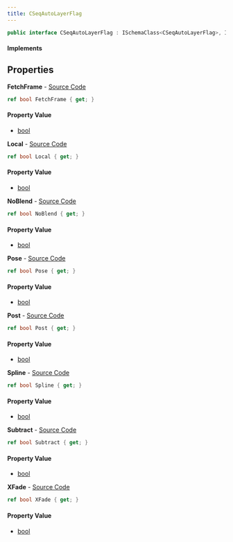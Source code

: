 ```yaml
---
title: CSeqAutoLayerFlag
---
```


```csharp
public interface CSeqAutoLayerFlag : ISchemaClass<CSeqAutoLayerFlag>, ISchemaField, ISchemaClass, INativeHandle
```

#### Implements

## Properties

**FetchFrame** - [Source Code](https://github.com/swiftly-solution/swiftlys2/blob/master/managed/src/SwiftlyS2.Generated/Schemas/Interfaces/CSeqAutoLayerFlag.cs#L28)

```csharp
ref bool FetchFrame { get; }
```

#### Property Value

- [bool](https://learn.microsoft.com/dotnet/api/system.boolean)

**Local** - [Source Code](https://github.com/swiftly-solution/swiftlys2/blob/master/managed/src/SwiftlyS2.Generated/Schemas/Interfaces/CSeqAutoLayerFlag.cs#L24)

```csharp
ref bool Local { get; }
```

#### Property Value

- [bool](https://learn.microsoft.com/dotnet/api/system.boolean)

**NoBlend** - [Source Code](https://github.com/swiftly-solution/swiftlys2/blob/master/managed/src/SwiftlyS2.Generated/Schemas/Interfaces/CSeqAutoLayerFlag.cs#L22)

```csharp
ref bool NoBlend { get; }
```

#### Property Value

- [bool](https://learn.microsoft.com/dotnet/api/system.boolean)

**Pose** - [Source Code](https://github.com/swiftly-solution/swiftlys2/blob/master/managed/src/SwiftlyS2.Generated/Schemas/Interfaces/CSeqAutoLayerFlag.cs#L26)

```csharp
ref bool Pose { get; }
```

#### Property Value

- [bool](https://learn.microsoft.com/dotnet/api/system.boolean)

**Post** - [Source Code](https://github.com/swiftly-solution/swiftlys2/blob/master/managed/src/SwiftlyS2.Generated/Schemas/Interfaces/CSeqAutoLayerFlag.cs#L16)

```csharp
ref bool Post { get; }
```

#### Property Value

- [bool](https://learn.microsoft.com/dotnet/api/system.boolean)

**Spline** - [Source Code](https://github.com/swiftly-solution/swiftlys2/blob/master/managed/src/SwiftlyS2.Generated/Schemas/Interfaces/CSeqAutoLayerFlag.cs#L18)

```csharp
ref bool Spline { get; }
```

#### Property Value

- [bool](https://learn.microsoft.com/dotnet/api/system.boolean)

**Subtract** - [Source Code](https://github.com/swiftly-solution/swiftlys2/blob/master/managed/src/SwiftlyS2.Generated/Schemas/Interfaces/CSeqAutoLayerFlag.cs#L30)

```csharp
ref bool Subtract { get; }
```

#### Property Value

- [bool](https://learn.microsoft.com/dotnet/api/system.boolean)

**XFade** - [Source Code](https://github.com/swiftly-solution/swiftlys2/blob/master/managed/src/SwiftlyS2.Generated/Schemas/Interfaces/CSeqAutoLayerFlag.cs#L20)

```csharp
ref bool XFade { get; }
```

#### Property Value

- [bool](https://learn.microsoft.com/dotnet/api/system.boolean)

